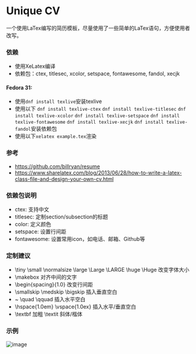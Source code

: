 # Unique CV

一个使用LaTex编写的简历模板，尽量使用了一些简单的LaTex语句，方便使用者改写。

### 依赖

+ 使用XeLatex编译
+ 依赖包：ctex, titlesec, xcolor, setspace, fontawesome, fandol, xecjk

#### Fedora 31:
+ 使用`dnf install texlive`安装texlive
+ 使用以下 `dnf install texlive-ctex` `dnf install texlive-titlesec` `dnf install texlive-xcolor` `dnf install texlive-setspace` `dnf install texlive-fontawesome` `dnf install texlive-xecjk` `dnf install texlive-fandol`安装依赖包
+ 使用以下`xelatex example.tex`渲染

### 参考

+ https://github.com/billryan/resume
+ https://www.sharelatex.com/blog/2013/06/28/how-to-write-a-latex-class-file-and-design-your-own-cv.html

### 依赖包说明
+ ctex: 支持中文
+ titlesec: 定制section/subsection的标题
+ color: 定义颜色
+ setspace: 设置行间距
+ fontawesome: 设置常用icon，如电话、邮箱、Github等

### 定制建议
+ \tiny \small \normalsize \large \Large \LARGE \huge \Huge 改变字体大小
+ \makebox 对齐中间的文字
+ \begin{spacing}{1.0} 改变行间距
+ \smallskip \medskip \bigskip 插入垂直空白
+ ~ \quad \qquad 插入水平空白
+ \hspace{1.0em} \vspace{1.0ex} 插入水平/垂直空白
+ \textbf 加粗 \textit 斜体/楷体

### 示例
![image](https://github.com/dyinnz/uniquecv/blob/master/example.jpg)

